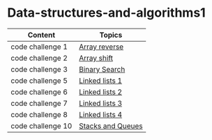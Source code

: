 # Data-structures-and-algorithms1



|  Content         |        Topics                                                      |
|------------------|--------------------------------------------------------------------|
| code challenge 1 | [Array reverse](challenges/array_reverse/README.md)                |
| code challenge 2 | [Array shift](challenges/array_shift/README.md)                    |
| code challenge 3 | [Binary Search](challenges/array_binary_search/README.md)          |
| code challenge 5 | [Linked lists 1](Data_Structures/linked_list/README.md)            |
| code challenge 6 | [Linked lists 2](Data_Structures/README.md)                        |
| code challenge 7 | [Linked lists 3](Data_Structures/readme.md)                        |
| code challenge 8 | [Linked lists 4](challenges/challenges/ll_zip/README.md)           |
| code challenge 10| [Stacks and Queues](Data_Structures/stacks_and_queues/README.md)   |
